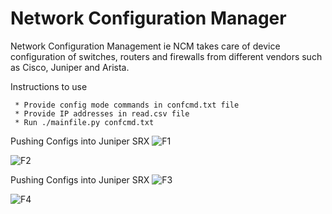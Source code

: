 # Network Configuration Manager
Network Configuration Management ie NCM takes care of device configuration of switches, routers and firewalls from different vendors such as Cisco, Juniper and Arista.
  
  Instructions to use
  
     * Provide config mode commands in confcmd.txt file
     * Provide IP addresses in read.csv file
     * Run ./mainfile.py confcmd.txt 


Pushing Configs into Juniper SRX
![F1](https://user-images.githubusercontent.com/63805419/119382304-79ac5c80-bcdf-11eb-8565-35869147703f.png)

![F2](https://user-images.githubusercontent.com/63805419/119382462-a9f3fb00-bcdf-11eb-85a8-8b5eeacd65ae.png)

Pushing Configs into Juniper SRX
![F3](https://user-images.githubusercontent.com/63805419/119451637-2247d400-bd53-11eb-94e9-25ee370cde41.png)

![F4](https://user-images.githubusercontent.com/63805419/119451662-2b38a580-bd53-11eb-90df-a4b1d57b6ecd.png)




 
